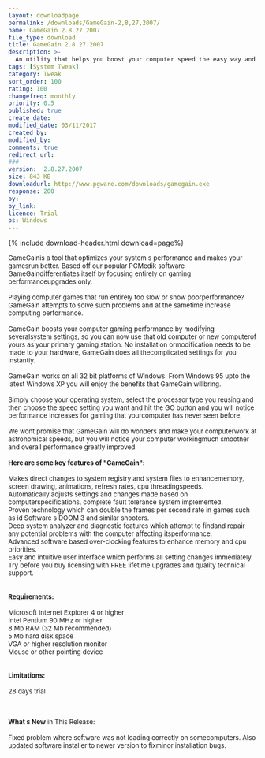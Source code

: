 ```yaml
---
layout: downloadpage
permalink: /downloads/GameGain-2,8,27,2007/
name: GameGain 2.8.27.2007
file_type: download
title: GameGain 2.8.27.2007
description: >-
  An utility that helps you boost your computer speed the easy way and make games faster
tags: [System Tweak]
category: Tweak
sort_order: 100
rating: 100
changefreq: monthly
priority: 0.5
published: true
create_date: 
modified_date: 03/11/2017
created_by: 
modified_by: 
comments: true
redirect_url: 
### 
version:  2.8.27.2007
size: 843 KB
downloadurl: http://www.pgware.com/downloads/gamegain.exe
response: 200
by: 
by_link: 
licence: Trial 
os: Windows
---
```


{% include download-header.html download=page%}

<p style="fix-download-text !important">
<p><font size="2"><p>GameGainis a tool that optimizes your system s performance and makes your gamesrun better. Based off our popular PCMedik software GameGaindifferentiates itself by focusing entirely on gaming performanceupgrades only. <br />
<br />
Playing computer games that run entirely too slow or show poorperformance? GameGain attempts to solve such problems and at the sametime increase computing performance. <br />
<br />
GameGain boosts your computer gaming performance by modifying severalsystem settings, so you can now use that old computer or new computerof yours as your primary gaming station. No installation ormodification needs to be made to your hardware, GameGain does all thecomplicated settings for you instantly. <br />
<br />
GameGain works on all 32 bit platforms of Windows. From Windows 95 upto the latest Windows XP you will enjoy the benefits that GameGain willbring. <br />
<br />
Simply choose your operating system, select the processor type you reusing and then choose the speed setting you want and hit the GO button and you will notice performance increases for gaming that yourcomputer has never seen before. <br />
<br />
We wont promise that GameGain will do wonders and make your computerwork at astronomical speeds, but you will notice your computer workingmuch smoother and overall performance greatly improved.<br />
<br />
<span><strong>Here are some key features of "GameGain":</strong></span><br />
<br />
Makes direct changes to system registry and system files to enhancememory, screen drawing, animations, refresh rates, cpu threadingspeeds. <br />
Automatically adjusts settings and changes made based on computerspecifications, complete fault tolerance system implemented. <br />
Proven technology which can double the frames per second rate in games such as id Software s DOOM 3 and similar shooters. <br />
Deep system analyzer and diagnostic features which attempt to findand repair any potential problems with the computer affecting itsperformance. <br />
Advanced software based over-clocking features to enhance memory and cpu priorities. <br />
Easy and intuitive user interface which performs all setting changes immediately. <br />
Try before you buy licensing with FREE lifetime upgrades and quality technical support. <br />
<br />
<br />
<span><strong>Requirements:</strong></span><br />
<br />
Microsoft Internet Explorer 4 or higher<br />
Intel Pentium 90 MHz or higher<br />
8 Mb RAM (32 Mb recommended)<br />
5 Mb hard disk space<br />
VGA or higher resolution monitor<br />
Mouse or other pointing device<br />
<br />
<br />
<span><strong>Limitations:</strong></span><br />
<br />
28 days trial<br />
</p>
<div class="celltext_big"><br />
<br />
<strong>What s New</strong> in This Release:<br />
<br />
Fixed problem where software was not loading correctly on somecomputers. Also updated software installer to newer version to fixminor installation bugs.</div></p></p>
